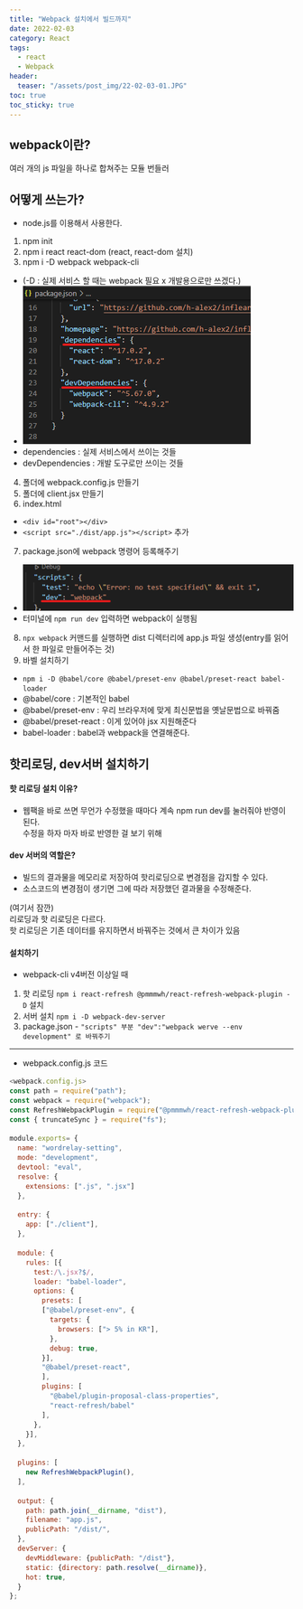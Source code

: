 ```yaml
---
title: "Webpack 설치에서 빌드까지"
date: 2022-02-03
category: React
tags:
  - react
  - Webpack
header:
  teaser: "/assets/post_img/22-02-03-01.JPG"
toc: true 
toc_sticky: true
---
```


## webpack이란? 
여러 개의 js 파일을 하나로 합쳐주는 모듈 번들러

## 어떻게 쓰는가? 
- node.js를 이용해서 사용한다.

1. npm init
2. npm i react react-dom (react, react-dom 설치)
3. npm i -D webpack webpack-cli 
  - (-D : 실제 서비스 할 때는 webpack 필요 x 개발용으로만 쓰겠다.)
  - ![dependencies](/assets/post_img/22-02-03-02.png)
  - dependencies : 실제 서비스에서 쓰이는 것들 
  - devDependencies : 개발 도구로만 쓰이는 것들
4. 폴더에 webpack.config.js 만들기 
5. 폴더에 client.jsx 만들기 
6. index.html 
  - `<div id="root"></div>`
  - `<script src="./dist/app.js"></script>` 추가
7. package.json에 webpack 명령어 등록해주기
  - ![dependencies](/assets/post_img/22-02-03-03.png) 
  - 터미널에 `npm run dev` 입력하면 webpack이 실행됨
8. `npx webpack` 커맨드를 실행하면 dist 디렉터리에 app.js 파일 생성(entry를 읽어서 한 파일로 만들어주는 것)
9. 바벨 설치하기
  - `npm i -D @babel/core @babel/preset-env @babel/preset-react babel-loader`
  - @babel/core : 기본적인 babel
  - @babel/preset-env : 우리 브라우저에 맞게 최신문법을 옛날문법으로 바꿔줌
  - @babel/preset-react : 이게 있어야 jsx 지원해준다
  - babel-loader : babel과 webpack을 연결해준다. 


## 핫리로딩, dev서버 설치하기

#### 핫 리로딩 설치 이유?     
- 웹팩을 바로 쓰면 무언가 수정했을 때마다 계속 npm run dev를 눌러줘야     반영이 된다.     
수정을 하자 마자 바로 반영한 걸 보기 위해    

#### dev 서버의 역할은?    
- 빌드의 결과물을 메모리로 저장하여 핫리로딩으로 변경점을 감지할 수 있다. 
- 소스코드의 변경점이 생기면 그에 따라 저장했던 결과물을 수정해준다. 

(여기서 잠깐)    
리로딩과 핫 리로딩은 다르다.     
핫 리로딩은 기존 데이터를 유지하면서 바꿔주는 것에서 큰 차이가 있음    

#### 설치하기
- webpack-cli v4버전 이상일 때
1. 핫 리로딩 `npm i react-refresh @pmmmwh/react-refresh-webpack-plugin -D` 설치 
2. 서버 설치 `npm i -D webpack-dev-server` 
3. package.json - `"scripts" 부분 "dev":"webpack werve --env development" 로 바꿔주기`


___ 
- webpack.config.js 코드

```js
<webpack.config.js>
const path = require("path"); 
const webpack = require("webpack");
const RefreshWebpackPlugin = require("@pmmmwh/react-refresh-webpack-plugin");
const { truncateSync } = require("fs");

module.exports= {
  name: "wordrelay-setting",
  mode: "development",
  devtool: "eval", 
  resolve: {
    extensions: [".js", ".jsx"]
  },

  entry: {
    app: ["./client"],
  },

  module: {
    rules: [{
      test:/\.jsx?$/, 
      loader: "babel-loader",
      options: {
        presets: [
        ["@babel/preset-env", {
          targets: {
            browsers: ["> 5% in KR"],
          },
          debug: true,
        }],
        "@babel/preset-react",
        ],
        plugins: [
          "@babel/plugin-proposal-class-properties",
          "react-refresh/babel"
        ],
      },
    }],
  },

  plugins: [
    new RefreshWebpackPlugin(),
  ],

  output: {
    path: path.join(__dirname, "dist"),
    filename: "app.js",
    publicPath: "/dist/",
  },
  devServer: {
    devMiddleware: {publicPath: "/dist"},
    static: {directory: path.resolve(__dirname)},
    hot: true,
  }
};
```
